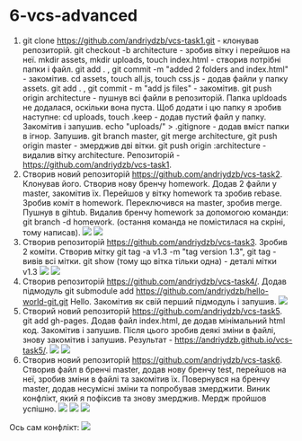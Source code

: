 # 6-vcs-advanced
1. git clone https://github.com/andriydzb/vcs-task1.git - клонував репозиторій. 
 git checkout -b architecture - зробив вітку і перейшов на неї. 
 mkdir assets, mkdir uploads, touch index.html - створив потрібні папки і файл.
 git add . , git commit -m "added 2 folders and index.html" - закомітив. 
 cd assets, touch all.js, touch css.js - додав файли у папку assets.
 git add . , git commit - m "add js files" - закомітив.
 git push origin architecture - пушнув всі файли в репозиторій.
 Папка upldoads не додалася, оскільки вона пуста. Щоб додати і цю папку я зробив наступне: 
 cd uploads, touch .keep - додав пустий файл у папку. Закомітив і запушив. 
 echo "uploads/" > .gitignore - додав вміст папки в ігнор. Запушив.
 git branch master, git merge architecture, git push origin master - змерджив дві вітки.
 git push origin :architecture - видалив вітку architecture.
 Репозиторій - https://github.com/andriydzb/vcs-task1.
2. Створив новий репозиторій https://github.com/andriydzb/vcs-task2. Клонував його. Створив нову бренчу homework. Додав 2 файли у 
 master,  закомітив їх. Перейшов у вітку homework та зробив rebase. Зробив коміт в homework. Переключився на master, зробив 
 merge. Пушнув в gihtub. Видалив бренчу homework за допомогою команди: git branch -d homework. (остання команда не помістилася
 на скріні, тому написав).
 ![](http://i.piccy.info/i9/5fc38e3d4a31078769eaabcde58447c1/1478960047/52820/1086149/Bez_men_.png) 
 ![](http://i.piccy.info/i9/37b9982784d41a711ce53876d1b9452f/1478960155/44120/1086149/Bez_men1_.png)
3. Створив репозиторій https://github.com/andriydzb/vcs-task3. Зробив 2 коміти. Створив мітку git tag -a v1.3 -m "tag version 1.3", 
 git tag - вивів всі мітки. git show (тому що вітка тільки одна) - деталі мітки v1.3
 ![](http://i.piccy.info/i9/4a660f37c46e911d6475aa45aa5197fa/1478961204/47645/1086149/Bez_men_2.png)
 ![](http://i.piccy.info/i9/86125736a9b800a757415f454d9ce8b3/1478961236/16094/1086149/Bez_men_3.png)
4. Створив репозиторій https://github.com/andriydzb/vcs-task4/. Додав підмодуль git submodule add https://github.com/andriydzb/hello-world-git.git Hello. Закомітив як свій перший підмодуль і запушив.
 ![](http://i.piccy.info/i9/f3af5439947fdbef999915f8c193d0a5/1478962042/45636/1086149/Bez_men241214_.png)
5. Створий новий репозиторій https://github.com/andriydzb/vcs-task5. git add gh-pages. Додав файл
 index.html, де додав мінімальний html код. Закомітив і запушив. Після цього зробив деякі зміни в файлі, знову закомітив і запушив.
 Результат - https://andriydzb.github.io/vcs-task5/.
 ![](http://i.piccy.info/i9/ab20deb7cfdfb6977a4025f4a4e489fd/1478962706/37143/1086149/Bez_men_123.png)
 ![](http://i.piccy.info/i9/17a26c9dd55831a86fa39278689be88d/1478962775/34646/1086149/Bez_men_1234.png)
6. Створив новий репозиторій https://github.com/andriydzb/vcs-task6. Створив файл в бренчі master, додав нову бренчу 
 test, перейшов на неї, зробив зміни в файлі та закомітив їх. Повернувся на бренчу master, додав несумісні зміни та попробував   змерджити. Виник конфлікт, який я пофіксив та знову змерджив. Мердж пройшов успішно.
 ![](http://i.piccy.info/i9/d1eaeeba6d79628fe051f93e8ead1684/1478966643/48647/1086149/1.png)
 ![](http://i.piccy.info/i9/fbdd19ea8512711438dc877deee2d092/1478966777/41411/1086149/2.png)
 ![](http://i.piccy.info/i9/64e39b90350c9cb66fd767f714dae5c1/1478966858/53219/1086149/3.png)
 
 Ось сам конфлікт: 
 ![](http://i.piccy.info/i9/4b5f4238fb6c6a00813f33e147723a89/1478966891/12646/1086149/Bez_men_124124.png)
